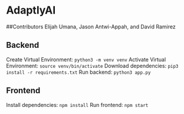 # AdaptlyAI

##Contributors Elijah Umana, Jason Antwi-Appah, and 
David Ramirez

## Backend
Create Virtual Environment: `python3 -m venv venv`
Activate Virtual Environment: `source venv/bin/activate`
Download dependencies: `pip3 install -r requirements.txt`
Run backend: `python3 app.py`

## Frontend
Install dependencies: `npm install`
Run frontend: `npm start`
